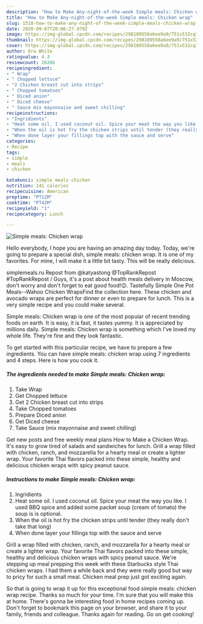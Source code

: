 ```yaml
---
description: "How to Make Any-night-of-the-week Simple meals: Chicken wrap"
title: "How to Make Any-night-of-the-week Simple meals: Chicken wrap"
slug: 1510-how-to-make-any-night-of-the-week-simple-meals-chicken-wrap
date: 2020-09-07T20:06:27.979Z
image: https://img-global.cpcdn.com/recipes/298189558a6ee9a9/751x532cq70/simple-meals-chicken-wrap-recipe-main-photo.jpg
thumbnail: https://img-global.cpcdn.com/recipes/298189558a6ee9a9/751x532cq70/simple-meals-chicken-wrap-recipe-main-photo.jpg
cover: https://img-global.cpcdn.com/recipes/298189558a6ee9a9/751x532cq70/simple-meals-chicken-wrap-recipe-main-photo.jpg
author: Ora White
ratingvalue: 4.3
reviewcount: 26286
recipeingredient:
- " Wrap"
- " Chopped lettuce"
- "2 Chicken breast cut into strips"
- " Chopped tomatoes"
- " Diced anion"
- " Diced cheese"
- " Sauce mix mayonnaise and sweet chilling"
recipeinstructions:
- "Ingridients"
- "Heat some oil. I used coconut oil. Spice your meat the way you like. I used BBQ spice and added some packet soup (cream of tomato) the soup is is optional."
- "When the oil is hot fry the chicken strips until tender (they really don&#39;t take that long)"
- "When done layer your fillings top with the sauce and serve"
categories:
- Recipe
tags:
- simple
- meals
- chicken

katakunci: simple meals chicken 
nutrition: 141 calories
recipecuisine: American
preptime: "PT12M"
cooktime: "PT42M"
recipeyield: "1"
recipecategory: Lunch

---
```



![Simple meals: Chicken wrap](https://img-global.cpcdn.com/recipes/298189558a6ee9a9/751x532cq70/simple-meals-chicken-wrap-recipe-main-photo.jpg)

Hello everybody, I hope you are having an amazing day today. Today, we're going to prepare a special dish, simple meals: chicken wrap. It is one of my favorites. For mine, I will make it a little bit tasty. This will be really delicious.

simplemeals.ru Repost from @katyastong @TopRankRepost #TopRankRepost / Guys, it&#39;s a post about health meals delivery in Moscow, don&#39;t worry and don&#39;t forget to eat good food!😉. Tastefully Simple One Pot Meals--Wahoo Chicken WrapsFind the collection here. These chicken and avocado wraps are perfect for dinner or even to prepare for lunch. This is a very simple recipe and you could make several.

Simple meals: Chicken wrap is one of the most popular of recent trending foods on earth. It is easy, it is fast, it tastes yummy. It is appreciated by millions daily. Simple meals: Chicken wrap is something which I've loved my whole life. They're fine and they look fantastic.


To get started with this particular recipe, we have to prepare a few ingredients. You can have simple meals: chicken wrap using 7 ingredients and 4 steps. Here is how you cook it.

<!--inarticleads1-->

##### The ingredients needed to make Simple meals: Chicken wrap:

1. Take  Wrap
1. Get  Chopped lettuce
1. Get 2 Chicken breast cut into strips
1. Take  Chopped tomatoes
1. Prepare  Diced anion
1. Get  Diced cheese
1. Take  Sauce (mix mayonnaise and sweet chilling)


Get new posts and free weekly meal plans How to Make a Chicken Wrap. It&#39;s easy to grow tired of salads and sandwiches for lunch. Grill a wrap filled with chicken, ranch, and mozzarella for a hearty meal or create a lighter wrap. Your favorite Thai flavors packed into these simple, healthy and delicious chicken wraps with spicy peanut sauce. 

<!--inarticleads2-->

##### Instructions to make Simple meals: Chicken wrap:

1. Ingridients
1. Heat some oil. I used coconut oil. Spice your meat the way you like. I used BBQ spice and added some packet soup (cream of tomato) the soup is is optional.
1. When the oil is hot fry the chicken strips until tender (they really don&#39;t take that long)
1. When done layer your fillings top with the sauce and serve


Grill a wrap filled with chicken, ranch, and mozzarella for a hearty meal or create a lighter wrap. Your favorite Thai flavors packed into these simple, healthy and delicious chicken wraps with spicy peanut sauce. We&#39;re stepping up meal prepping this week with these Starbucks style Thai chicken wraps. I had them a while back and they were really good but way to pricy for such a small meal. Chicken meal prep just got exciting again. 

So that is going to wrap it up for this exceptional food simple meals: chicken wrap recipe. Thanks so much for your time. I'm sure that you will make this at home. There's gonna be interesting food in home recipes coming up. Don't forget to bookmark this page on your browser, and share it to your family, friends and colleague. Thanks again for reading. Go on get cooking!
